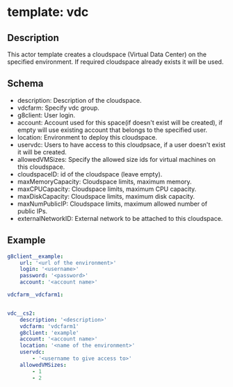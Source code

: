 # template: vdc

## Description

This actor template creates a cloudspace (Virtual Data Center) on the specified environment. If required cloudspace already exists it will be used.

## Schema

- description: Description of the cloudspace.
- vdcfarm: Specify vdc group.
- g8client: User login.
- account: Account used for this space(if doesn't exist will be created), if empty will use existing account that belongs to the specified user.
- location: Environment to deploy this cloudspace.
- uservdc: Users to have access to this cloudpsace, if a user doesn't exist it will be created.
- allowedVMSizes: Specify the allowed size ids for virtual machines on this cloudspace.
- cloudspaceID: id of the cloudspace (leave empty).
- maxMemoryCapacity: Cloudspace limits, maximum memory.
- maxCPUCapacity: Cloudspace limits, maximum CPU capacity.
- maxDiskCapacity: Cloudspace limits, maximum disk capacity.
- maxNumPublicIP: Cloudspace limits, maximum allowed number of public IPs.
- externalNetworkID: External network to be attached to this cloudspace.

## Example

```yaml
g8client__example:
    url: '<url of the environment>'
    login: '<username>'
    password: '<password>'
    account: '<account name>'

vdcfarm__vdcfarm1:


vdc__cs2:
    description: '<description>'
    vdcfarm: 'vdcfarm1'
    g8client: 'example'
    account: '<account name>'
    location: '<name of the environment>'
    uservdc:
        - '<username to give access to>'
    allowedVMSizes:
        - 1
        - 2
```
